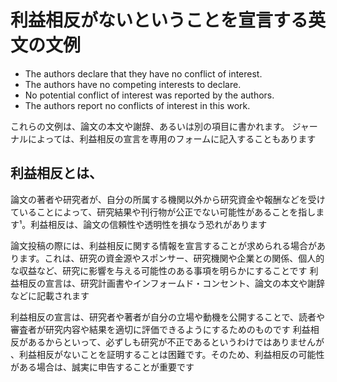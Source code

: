 # 利益相反がないということを宣言する英文の文例

- The authors declare that they have no conflict of interest.
- The authors have no competing interests to declare.
- No potential conflict of interest was reported by the authors.
- The authors report no conflicts of interest in this work.

これらの文例は、論文の本文や謝辞、あるいは別の項目に書かれます。
ジャーナルによっては、利益相反の宣言を専用のフォームに記入することもあります

## 利益相反とは、

論文の著者や研究者が、自分の所属する機関以外から研究資金や報酬などを受けていることによって、研究結果や刊行物が公正でない可能性があることを指します¹。利益相反は、論文の信頼性や透明性を損なう恐れがあります

論文投稿の際には、利益相反に関する情報を宣言することが求められる場合があります。これは、研究の資金源やスポンサー、研究機関や企業との関係、個人的な収益など、研究に影響を与える可能性のある事項を明らかにすることです
利益相反の宣言は、研究計画書やインフォームド・コンセント、論文の本文や謝辞などに記載されます

利益相反の宣言は、研究者や著者が自分の立場や動機を公開することで、読者や審査者が研究内容や結果を適切に評価できるようにするためのものです
利益相反があるからといって、必ずしも研究が不正であるというわけではありませんが
、利益相反がないことを証明することは困難です。そのため、利益相反の可能性がある場合は、誠実に申告することが重要です

